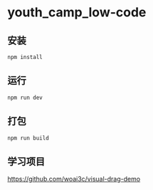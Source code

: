 # youth_camp_low-code 

## 安装
```
npm install
```

## 运行
```
npm run dev
```

## 打包
```
npm run build
```

## 学习项目

https://github.com/woai3c/visual-drag-demo